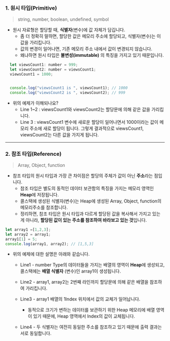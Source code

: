 ### 1. 원시 타입(Primitive)

> string, number, boolean, undefined, symbol

- 원시 자료형은 할당할 때, **식별자**(변수)에 값 자체가 담깁니다.
    - 좀 더 정확히 말하면, 할당한 값은 메모리 주소에 할당되고, 식별자(변수)는 이 값을 가리킵니다.
    - 값의 변경이 일어나면, 기존 메모리 주소 내에서 값이 변경되지 않습니다.
    - 왜냐하면 원시 타입은 **불변성(immutable)** 의 특징을 가지고 있기 때문입니다.

```jsx
  let viewsCount1: number = 999;
  let viewsCount2: number = viewsCount1;
  viewsCount1 = 1000;


  console.log("viewsCount1 is ", viewsCount1); // 1000
  console.log("viewsCount2 is ", viewsCount2); // 999
```

- 위의 예제가 이해되나요?
    - Line 1~2 : viewsCount1와 viewsCount2는 할당문에 의해 같은 값을 가리킵니다.
    - Line 3 :  viewsCount1 변수에 새로운 할당이 일어나면서 1000이라는 값이 메모리 주소에 새로 할당이 됩니다. 그렇게 결과적으로 viewsCount1, viewsCount2는 다른 값을 가지게 됩니다.

---
### 2. 참조 타입(Reference)

> Array, Object, function

- 참조 타입의 원시 타입과 가장 큰 차이점은 할당의 주체가 값이 아닌 **주소**라는 점입니다.
    - 참조 타입은 별도의 동적인 데이터 보관함의 특징을 가지는 메모리 영역인 **Heap**에 저장됩니다.
    - 콜스택에 생성된 식별자(변수)는 Heap에 생성된 Array, Object, function의 메모리주소를 참조합니다.
    - 정리하면, 참조 타입은 원시 타입과 다르게 할당된 값을 복사해서 가지고 있는 게 아니라, **할당된 값이 있는 주소를 참조하여 바라보고 있는 것**입니다.

```jsx
let array1 =[1,2,3];
let array2 = array1;
array1[1] = 5;
console.log(array1, array2); // [1,5,3] 
```

- 위의 예제에 대한 설명은 아래와 같습니다.
    - Line1 - number Type의 데이터들을 가지는 배열의 영역이 **Heap**에 생성되고, 콜스택에는 **배열 식별자** (변수)인 array1이 생성됩니다.
    - Line2 - array1, array2는 2번째 라인까지 할당문에 의해 같은 배열을 참조하여 가리킵니다.
    - Line3 - array1 배열의 1Index 위치에서 값의 교체가 일어납니다.
	    - 동적으로 크기가 변하는 데이터를 보관하기 위한 Heap 메모리에 배열 영역이 있기 때문에, Heap 영역에서 Index의 값이 교체됩니다.
	
    - Line4 - 두 식별자는 여전히 동일한 주소를 참조하고 있기 때문에 출력 결과는 서로 동일합니다.